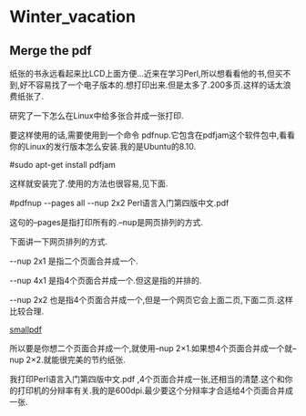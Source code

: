 # Winter_vacation
## Merge the pdf

纸张的书永远看起来比LCD上面方便…近来在学习Perl,所以想看看他的书,但买不到,好不容易找了一个电子版本的.想打印出来.但是太多了.200多页.这样的话太浪费纸张了.

研究了一下怎么在Linux中给多张合并成一张打印.

要这样使用的话,需要使用到一个命令 pdfnup.它包含在pdfjam这个软件包中,看看你的Linux的发行版本怎么安装.我的是Ubuntu的8.10.

#sudo apt-get install pdfjam

这样就安装完了.使用的方法也很容易,见下面.

#pdfnup --pages all --nup 2x2 Perl语言入门第四版中文.pdf  

这句的–pages是指打印所有的.–nup是网页排列的方式.

下面讲一下网页排列的方式.

--nup 2x1 是指二个页面合并成一个.

--nup 4x1 是指4个页面合并成一个.但这是指的并排的.

--nup 2x2 也是指4个页面合并成一个,但是一个网页它会上面二页,下面二页.这样比较合理.

[smallpdf](http://smallpdf.com/cn/merge-pdf)

 

所以要是你想二个页面合并成一个,就使用–nup 2×1.如果想4个页面合并成一个就–nup 2×2.就能很完美的节约纸张.

我打印Perl语言入门第四版中文.pdf ,4个页面合并成一张,还相当的清楚.这个和你的打印机的分辩率有关.我的是600dpi.最少要这个分辩率才合适给4个页面合并成一张.

